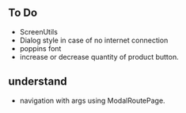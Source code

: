 ## To Do

- ScreenUtils
- Dialog style in case of no internet connection
- poppins font
- increase or decrease quantity of product button.

## understand

- navigation with args using ModalRoutePage.